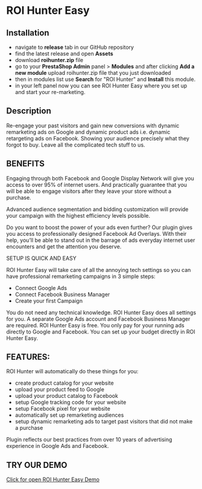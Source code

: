 # ROI Hunter Easy

## Installation
- navigate to **release** tab in our GitHub repository
- find the latest release and open **Assets**
- download **roihunter.zip** file
- go to your **PrestaShop Admin** panel > **Modules** and after clicking **Add a new module** upload roihunter.zip file that you just downloaded
- then in modules list use **Search** for "ROI Hunter" and **Install** this module.
- in your left panel now you can see ROI Hunter Easy where you set up and start your re-marketing.

## Description
Re-engage your past visitors and gain new conversions with dynamic remarketing ads on Google and dynamic product ads i.e. dynamic retargeting ads on Facebook. Showing your audience precisely what they forgot to buy. Leave all the complicated tech stuff to us.

## BENEFITS
Engaging through both Facebook and Google Display Network will give you access to over 95% of internet users. And practically guarantee that you will be able to engage visitors after they leave your store without a purchase.

Advanced audience segmentation and bidding customization will provide your campaign with the highest efficiency levels possible.

Do you want to boost the power of your ads even further? Our plugin gives you access to professionally designed Facebook Ad Overlays. With their help, you’ll be able to stand out in the barrage of ads everyday internet user encounters and get the attention you deserve.

SETUP IS QUICK AND EASY

ROI Hunter Easy will take care of all the annoying tech settings so you can have professional remarketing campaigns in 3 simple steps:

- Connect Google Ads
- Connect Facebook Business Manager
- Create your first Campaign
 
You do not need any technical knowledge. ROI Hunter Easy does all settings for you.
A separate Google Ads account and Facebook Business Manager are required. ROI Hunter Easy is free. You only pay for your running ads directly to Google and Facebook. You can set up your budget directly in ROI Hunter Easy.

## FEATURES:
ROI Hunter will automatically do these things for you:

- create product catalog for your website
- upload your product feed to Google
- upload your product catalog to Facebook
- setup Google tracking code for your website
- setup Facebook pixel for your website
- automatically set up remarketing audiences
- setup dynamic remarketing ads to target past visitors that did not make a purchase

Plugin reflects our best practices from over 10 years of advertising experience in Google Ads and Facebook.

## TRY OUR DEMO
[Click for open ROI Hunter Easy Demo](https://easy.roihunter.com/demo)
